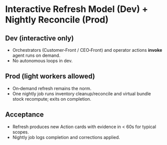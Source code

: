 # Interactive Refresh Model (Dev) + Nightly Reconcile (Prod)

## Dev (interactive only)
- Orchestrators (Customer‑Front / CEO‑Front) and operator actions **invoke** agent runs on demand.
- No autonomous loops in dev.

## Prod (light workers allowed)
- On‑demand refresh remains the norm.
- One nightly job runs inventory cleanup/reconcile and virtual bundle stock recompute; exits on completion.

## Acceptance
- Refresh produces new Action cards with evidence in < 60s for typical scopes.
- Nightly job logs completion and corrections applied.
